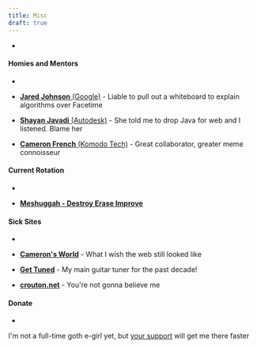 ```yaml
---
title: Misc
draft: true
---
```


-

#### Homies and Mentors

-

- [**Jared Johnson** (Google)](https://jaredjohnson.dev)
        -  Liable to pull out a whiteboard to explain algorithms over Facetime

- [**Shayan Javadi** (Autodesk)](https://shayanjavadi.com)
        - She told me to drop Java for web and I listened. Blame her

- [**Cameron French** (Komodo Tech)](https://www.linkedin.com/in/camfrench)
        - Great collaborator, greater meme connoisseur

#### Current Rotation

-

- [**Meshuggah - Destroy Erase Improve**](https://open.spotify.com/album/4Db5w1mFaolDotknFJiteD?si=FKTbFlq4RIeN0uZxSX7Wdg)

#### Sick Sites

-

- [**Cameron's World**](https://cameronsworld.net)
        - What I wish the web still looked like

- [**Get Tuned**](https://www.get-tuned.com/html5-guitar-tuner.php)
        - My main guitar tuner for the past decade!

- [**crouton.net**](https://crouton.net)
        - You're not gonna believe me


#### Donate

-

I'm not a full-time goth e-girl yet, but [your support](https://paypal.me/joelaul) will get me there faster
 